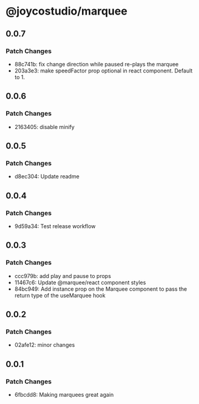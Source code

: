 # @joycostudio/marquee

## 0.0.7

### Patch Changes

- 88c741b: fix change direction while paused re-plays the marquee
- 203a3e3: make speedFactor prop optional in react component. Default to 1.

## 0.0.6

### Patch Changes

- 2163405: disable minify

## 0.0.5

### Patch Changes

- d8ec304: Update readme

## 0.0.4

### Patch Changes

- 9d59a34: Test release workflow

## 0.0.3

### Patch Changes

- ccc979b: add play and pause to props
- 11467c6: Update @marquee/react component styles
- 84bc949: Add instance prop on the Marquee component to pass the return type of the useMarquee hook

## 0.0.2

### Patch Changes

- 02afe12: minor changes

## 0.0.1

### Patch Changes

- 6fbcdd8: Making marquees great again
